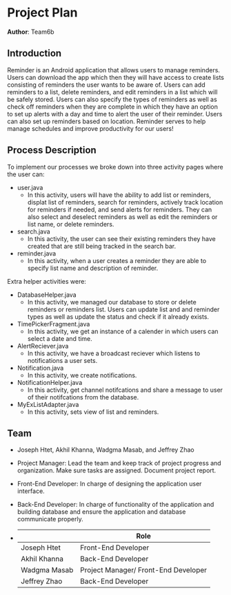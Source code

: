 # Project Plan

**Author**: Team6b

## Introduction

Reminder is an Android application that allows users to manage reminders. Users can download the app which then they will have access to create lists consisting of reminders the user wants to be aware of. Users can add reminders to a list, delete reminders, and edit reminders in a list which will be safely stored. Users can also specify the types of reminders as well as check off reminders when they are complete in which they have an option to set up alerts with a day and time to alert the user of their reminder. Users can also set up reminders based on location. Reminder serves to help manage schedules and improve productivity for our users!

## Process Description

To implement our processes we broke down into three activity pages where the user can:

- user.java
	* In this activity, users will have the ability to add list or reminders, displat list of reminders, search for reminders, actively track location for reminders if needed, and send alerts for reminders. They can also select and deselect reminders as well as edit the reminders or list name, or delete reminders. 
- search.java
	* In this activity, the user can see their existing reminders they have created that are still being tracked in the search bar. 
- reminder.java
	* In this activity, when a user creates a reminder they are able to specify list name and description of reminder. 

Extra helper activities were:

- DatabaseHelper.java
	* In this activity, we managed our database to store or delete reminders or reminders list. Users can update list and and reminder types as well as update the status and check if it already exists.
- TimePickerFragment.java
	* In this activity, we get an instance of a calender in which users can select a date and time.
- AlertReciever.java
	* In this activity, we have a broadcast reciever which listens to notifications a user sets.
- Notification.java
	* In this activity, we create notifications.
- NotificationHelper.java
	* In this activity, get channel notifcations and share a message to user of their notifcations from the database.
- MyExListAdapter.java
	* In this activity, sets view of list and reminders.


## Team

- Joseph Htet, Akhil Khanna, Wadgma Masab, and Jeffrey Zhao
- Project Manager: Lead the team and keep track of project progress and organization. Make sure tasks are assigned. Document project report. 
- Front-End Developer: In charge of designing the application user interface. 
- Back-End Developer: In charge of functionality of the application and building database and ensure the application and database communicate properly. 
	
- 	|   | Role  |   
	|---|---|
	|Joseph Htet   | Front-End Developer   |  
	|Akhil Khanna   | Back-End Developer   |   
	|Wadgma Masab   | Project Manager/ Front-End Developer  | 
	|Jeffrey Zhao  | Back-End Developer   |
